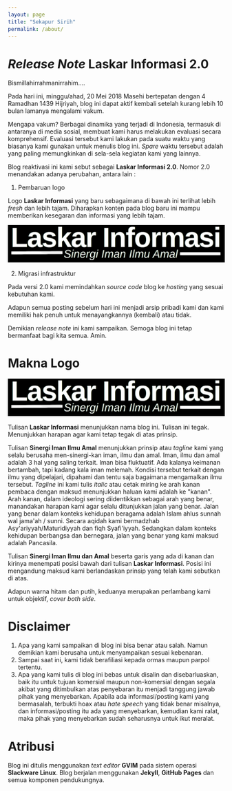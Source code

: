 ```yaml
---
layout: page
title: "Sekapur Sirih"
permalink: /about/
---
```


# _Release Note_ Laskar Informasi 2.0

Bismillahirrahmanirrahim....

Pada hari ini, minggu/ahad, 20 Mei 2018 Masehi bertepatan dengan 4 Ramadhan 1439 Hijriyah, blog ini dapat aktif kembali setelah kurang lebih 10 bulan lamanya mengalami vakum.

Mengapa vakum? Berbagai dinamika yang terjadi di Indonesia, termasuk di antaranya di media sosial, membuat kami harus melakukan evaluasi secara komprehensif. Evaluasi tersebut kami lakukan pada suatu waktu yang biasanya kami gunakan untuk menulis blog ini. _Spare_ waktu tersebut adalah yang paling memungkinkan di sela-sela kegiatan kami yang lainnya. 

Blog reaktivasi ini kami sebut sebagai **Laskar Informasi 2.0**. Nomor 2.0 menandakan adanya perubahan, antara lain :

1. Pembaruan logo

Logo **Laskar Informasi** yang baru sebagaimana di bawah ini terlihat lebih _fresh_ dan lebih tajam. Diharapkan konten pada blog baru ini mampu memberikan kesegaran dan informasi yang lebih tajam.

![](/gambar/logo.png)

2. Migrasi infrastruktur

Pada versi 2.0 kami memindahkan _source code_ blog ke _hosting_ yang sesuai kebutuhan kami.

Adapun semua posting sebelum hari ini menjadi arsip pribadi kami dan kami memiliki hak penuh untuk menayangkannya (kembali) atau tidak.

Demikian _release note_ ini kami sampaikan. Semoga blog ini tetap bermanfaat bagi kita semua. Amin.

# Makna Logo

![](/gambar/logo.png)

Tulisan **Laskar Informasi** menunjukkan nama blog ini. Tulisan ini tegak. Menunjukkan harapan agar kami tetap tegak di atas prinsip.

Tulisan **Sinergi Iman Ilmu Amal** menunjukkan prinsip atau _tagline_ kami yang selalu berusaha men-sinergi-kan iman, ilmu dan amal. Iman, ilmu dan amal adalah 3 hal yang saling terkait. Iman bisa fluktuatif. Ada kalanya keimanan bertambah, tapi kadang kala iman melemah. Kondisi tersebut terkait dengan ilmu yang dipelajari, dipahami dan tentu saja bagaimana mengamalkan ilmu tersebut. _Tagline_ ini kami tulis _italic_ atau cetak miring ke arah kanan pembaca dengan maksud menunjukkan haluan kami adalah ke "kanan". Arah kanan, dalam ideologi sering diidentikkan sebagai arah yang benar, manandakan harapan kami agar selalu ditunjukkan jalan yang benar. Jalan yang benar dalam konteks kehidupan beragama adalah Islam ahlus sunnah wal jama'ah / sunni. Secara aqidah kami bermadzhab Asy'ariyyah/Maturidiyyah dan fiqh Syafi'iyyah. Sedangkan dalam konteks kehidupan berbangsa dan bernegara, jalan yang benar yang kami maksud adalah Pancasila.

Tulisan **Sinergi Iman Ilmu dan Amal** beserta garis yang ada di kanan dan kirinya menempati posisi bawah dari tulisan **Laskar Informasi**. Posisi ini mengandung maksud kami berlandaskan prinsip yang telah kami sebutkan di atas.

Adapun warna hitam dan putih, keduanya merupakan perlambang kami untuk objektif, _cover both side_.

# Disclaimer

1. Apa yang kami sampaikan di blog ini bisa benar atau salah. Namun demikian kami berusaha untuk menyampaikan sesuai kebenaran.
2. Sampai saat ini, kami tidak berafiliasi kepada ormas maupun parpol tertentu.
3. Apa yang kami tulis di blog ini bebas untuk disalin dan disebarluaskan, baik itu untuk tujuan komersial maupun non-komersial dengan segala akibat yang ditimbulkan atas penyebaran itu menjadi tanggung jawab pihak yang menyebarkan. Apabila ada informasi/posting kami yang bermasalah, terbukti hoax atau _hate speech_ yang tidak benar misalnya, dan informasi/posting itu ada yang menyebarkan, kemudian kami ralat, maka pihak yang menyebarkan sudah seharusnya untuk ikut meralat.    

# Atribusi

Blog ini ditulis menggunakan _text editor_ **GVIM** pada sistem operasi **Slackware Linux**. Blog berjalan menggunakan **Jekyll**, **GitHub Pages** dan semua komponen pendukungnya.
